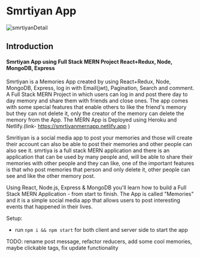# Smrtiyan App

![smrtiyanDetail](https://user-images.githubusercontent.com/91690267/190505036-05400505-95e2-4001-b202-28a393ed0307.jpg)

## Introduction

#### Smrtiyan App using Full Stack MERN Project React+Redux, Node, MongoDB, Express 

Smrtiyan is a Memories App created by using React+Redux, Node, MongoDB, Express, log in with Email(jwt), Pagination, Search and comment. A Full Stack MERN Project in which users can log in and post there day to day memory and share them with friends and close ones. The app comes with some special features that enable others to like the friend's memory but they can not delete it, only the creator of the memory can delete the memory from the App. The MERN App is Deployed using Heroku and Netlify.(link- https://smrtiyanmernapp.netlify.app )

Smritiyan is a social media app to post your memories and those will create their account can also be able to post their memories and other people can also see it. smrtiya is a full stack MERN application and there is an application that can be used by many people and, will be able to share their memories with other people and they can like, one of the important features is that who post memories that person and only delete it, other people can see and like the other memory post.

Using React, Node.js, Express & MongoDB you'll learn how to build a Full Stack MERN Application - from start to finish. The App is called "Memories" and it is a simple social media app that allows users to post interesting events that happened in their lives.

Setup:
- run ```npm i && npm start``` for both client and server side to start the app

TODO: rename post message, refactor reducers, add some cool memories, maybe clickable tags, fix update functionality
